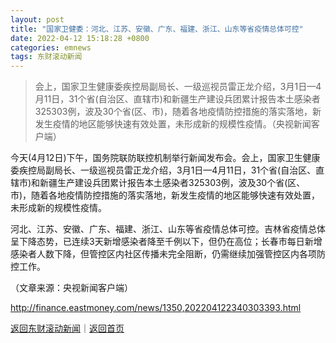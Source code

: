 ```yaml
---
layout: post
title: "国家卫健委：河北、江苏、安徽、广东、福建、浙江、山东等省疫情总体可控"
date: 2022-04-12 15:18:28 +0800
categories: emnews
tags: 东财滚动新闻
---
```

> 会上，国家卫生健康委疾控局副局长、一级巡视员雷正龙介绍，3月1日—4月11日，31个省(自治区、直辖市)和新疆生产建设兵团累计报告本土感染者325303例，波及30个省(区、市)，随着各地疫情防控措施的落实落地，新发生疫情的地区能够快速有效处置，未形成新的规模性疫情。（央视新闻客户端）

<p>今天(4月12日)下午，国务院联防联控机制举行新闻发布会。会上，国家卫生健康委疾控局副局长、一级巡视员雷正龙介绍，3月1日—4月11日，31个省(自治区、直辖市)和新疆生产建设兵团累计报告本土感染者325303例，波及30个省(区、市)，随着各地疫情防控措施的落实落地，新发生疫情的地区能够快速有效处置，未形成新的规模性疫情。</p><p>河北、江苏、安徽、广东、福建、浙江、山东等省疫情总体可控。吉林省疫情总体呈下降态势，已连续3天新增感染者降至千例以下，但仍在高位；长春市每日新增感染者人数下降，但管控区内社区传播未完全阻断，仍需继续加强管控区内各项防控工作。</p><p class="em_media">（文章来源：央视新闻客户端）</p>

<http://finance.eastmoney.com/news/1350,202204122340303393.html>

[返回东财滚动新闻](//finews.withounder.com/emnews/)｜[返回首页](//finews.withounder.com/)
